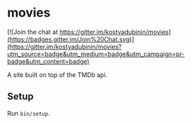 movies
======

[![Join the chat at https://gitter.im/kostyadubinin/movies](https://badges.gitter.im/Join%20Chat.svg)](https://gitter.im/kostyadubinin/movies?utm_source=badge&utm_medium=badge&utm_campaign=pr-badge&utm_content=badge)

A site built on top of the TMDb api.

## Setup

Run `bin/setup`.

